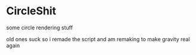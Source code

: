 # CircleShit
some circle rendering stuff

old ones suck so i remade the script and am remaking to make gravity real again
